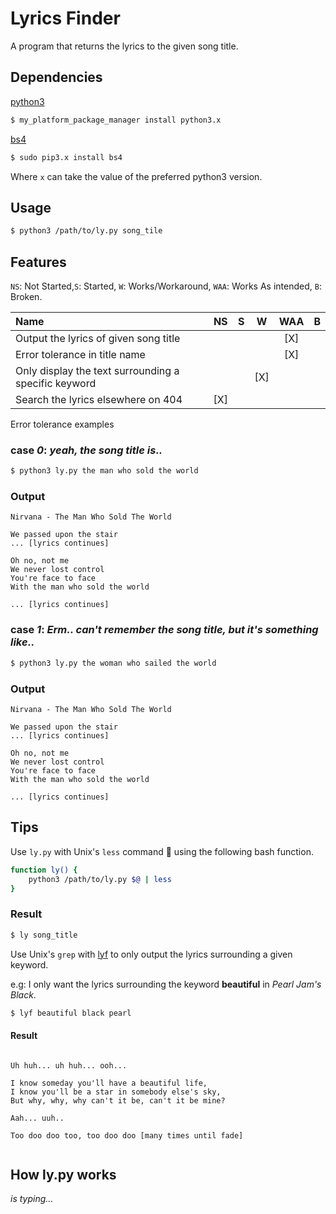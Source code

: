 # Lyrics Finder

A program that returns the lyrics to the given song title.

## Dependencies

[python3](https://www.python.org/downloads/)

```bash
$ my_platform_package_manager install python3.x
```

[bs4](https://www.crummy.com/software/BeautifulSoup/bs4/doc/)

```bash
$ sudo pip3.x install bs4
```

Where `x` can take the value of the preferred python3 version.

## Usage

```bash
$ python3 /path/to/ly.py song_tile
```

## Features

`NS`: Not Started,`S`: Started, `W`: Works/Workaround, `WAA`: Works As intended, `B`: Broken.

| Name                                                                          | NS     | S   | W   | WAA | B |
|:------------------------------------------------------------------------------|:------:|:---:|-----|:---:|:-:|
| Output the lyrics of given song title                                         |        |     |     | [X] |   |
| Error tolerance in title name                                                 |        |     |     | [X] |   |
| Only display the text surrounding a specific keyword                          |        |     | [X] |     |   |
| Search the lyrics elsewhere on 404                                            | [X]    |     |     |     |   |

Error tolerance examples
### case _0_: *yeah, the song title is..*

```bash 
$ python3 ly.py the man who sold the world
```

### Output
```
Nirvana - The Man Who Sold The World

We passed upon the stair
... [lyrics continues]

Oh no, not me
We never lost control
You're face to face
With the man who sold the world

... [lyrics continues]
```

### case _1_: *Erm.. can't remember the song title, but it's something like..*

```bash 
$ python3 ly.py the woman who sailed the world
```

### Output
```
Nirvana - The Man Who Sold The World

We passed upon the stair
... [lyrics continues]

Oh no, not me
We never lost control
You're face to face
With the man who sold the world

... [lyrics continues]
```

## Tips

Use `ly.py` with Unix's `less` command 👻 using the following bash function.
```bash
function ly() {
	python3 /path/to/ly.py $@ | less
}
```
### Result

```bash
$ ly song_title
```

Use  Unix's `grep` with [lyf](https://github.com/tati-z/.dotfiles/blob/9095247f54d12280a3118600d65598ee78191ab9/.alias#L62) to only output the lyrics surrounding a given keyword.

e.g: I only want the lyrics surrounding the keyword **beautiful** in _Pearl Jam's Black_.

```bash
$ lyf beautiful black pearl
```

#### Result

```

Uh huh... uh huh... ooh...

I know someday you'll have a beautiful life,
I know you'll be a star in somebody else's sky,
But why, why, why can't it be, can't it be mine?

Aah... uuh..

Too doo doo too, too doo doo [many times until fade]


```

## How ly.py works
_is typing..._
